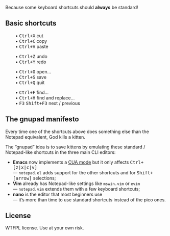 Because some keyboard shortcuts should **always** be standard!

Basic shortcuts
---------------

        • <kbd>Ctrl+X</kbd> cut  
        • <kbd>Ctrl+C</kbd> copy  
        • <kbd>Ctrl+V</kbd> paste  

        • <kbd>Ctrl+Z</kbd> undo  
        • <kbd>Ctrl+Y</kbd> redo  

        • <kbd>Ctrl+O</kbd> open…  
        • <kbd>Ctrl+S</kbd> save  
        • <kbd>Ctrl+Q</kbd> quit  

        • <kbd>Ctrl+F</kbd> find…  
        • <kbd>Ctrl+H</kbd> find and replace…  
        • <kbd>F3</kbd> <kbd>Shift+F3</kbd> next / previous  

The gnupad manifesto
--------------------

Every time one of the shortcuts above does something else than the Notepad equivalent, God kills a kitten.

The “gnupad” idea is to save kittens by emulating these standard / Notepad-like shortcuts in the three main CLI editors:

 * **Emacs** now implements a [CUA mode](http://www.emacswiki.org/CuaMode)
   but it only affects <kbd>Ctrl+[z|x|c|v]</kbd>  
   — ``notepad.el`` adds support for the other shortcuts and for
   <kbd>Shift+[arrow]</kbd> selections;
 * **Vim** already has Notepad-like settings like ``mswin.vim`` or ``evim``  
   — ``notepad.vim`` extends them with a few keyboard shortcuts;
 * **nano** is the editor that most beginners use  
   — it’s more than time to use standard shortcuts instead of the pico ones.

License
-------

WTFPL license. Use at your own risk.

